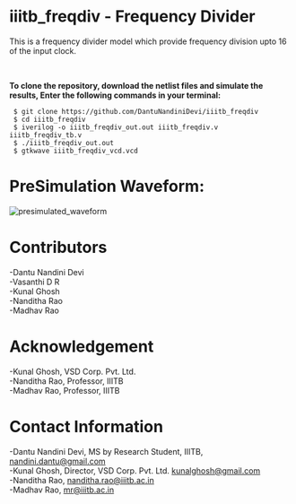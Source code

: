# iiitb_freqdiv - Frequency Divider
This is a frequency divider model which provide frequency division upto 16 of the input clock.

</br>

**To clone the repository, download the netlist files and simulate the results, Enter the following commands in your terminal:** 

```
 $ git clone https://github.com/DantuNandiniDevi/iiitb_freqdiv 
 $ cd iiitb_freqdiv 
 $ iverilog -o iiitb_freqdiv_out.out iiitb_freqdiv.v iiitb_freqdiv_tb.v
 $ ./iiitb_freqdiv_out.out
 $ gtkwave iiitb_freqdiv_vcd.vcd
```

# PreSimulation Waveform:

![presimulated_waveform](https://user-images.githubusercontent.com/62461290/181249785-ff6d7efb-2070-46cd-8c22-c73c88f9d1a8.png)

# Contributors
-Dantu Nandini Devi </br>
-Vasanthi D R </br>
-Kunal Ghosh </br>
-Nanditha Rao </br>
-Madhav Rao </br>

# Acknowledgement
-Kunal Ghosh, VSD Corp. Pvt. Ltd. </br>
-Nanditha Rao, Professor, IIITB </br>
-Madhav Rao, Professor, IIITB </br>

# Contact Information
-Dantu Nandini Devi, MS by Research Student, IIITB, nandini.dantu@gmail.com </br>
-Kunal Ghosh, Director, VSD Corp. Pvt. Ltd. kunalghosh@gmail.com </br>
-Nanditha Rao, nanditha.rao@iiitb.ac.in </br>
-Madhav Rao, mr@iiitb.ac.in </br>

